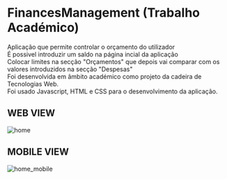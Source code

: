 # FinancesManagement (Trabalho Académico)

Aplicação que permite controlar o orçamento do utilizador <br>
É possivel introduzir um saldo na página incial da aplicação<br>
Colocar limites na secção "Orçamentos" que depois vai comparar com os valores introduzidos na secção "Despesas"<br>
Foi desenvolvida em âmbito académico como projeto da cadeira de Tecnologias Web.<br>
Foi usado Javascript, HTML e CSS para o desenvolvimento da aplicação.<br>


## WEB VIEW
![home](https://user-images.githubusercontent.com/56965774/100007337-d7f59280-2dc3-11eb-856d-7af42595dea2.png)

## MOBILE VIEW
![home_mobile](https://user-images.githubusercontent.com/56965774/100007633-40447400-2dc4-11eb-8c16-1617cfe24ea7.png)
